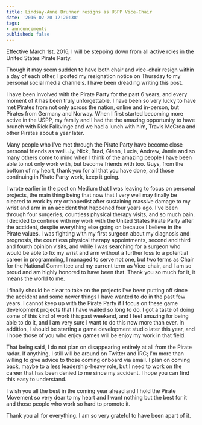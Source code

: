 ```yaml
---
title: Lindsay-Anne Brunner resigns as USPP Vice-Chair
date: '2016-02-20 12:20:38'
tags:
- announcements
published: false
---
```


Effective March 1st, 2016, I will be stepping down from all active roles in the United States Pirate Party.

Though it may seem sudden to have both chair and vice-chair resign within a day of each other, I posted my resignation notice on Thursday to my personal social media channels. I have been dreading writing this post.

I have been involved with the Pirate Party for the past 6 years, and every moment of it has been truly unforgettable. I have been so very lucky to have met Pirates from not only across the nation, online and in-person, but Pirates from Germany and Norway. When I first started becoming more active in the USPP, my family and I had the the amazing opportunity to have brunch with Rick Falkvinge and we had a lunch with him, Travis McCrea and other Pirates about a year later.

Many people who I've met through the Pirate Party have become close personal friends as well. Jy, Nick, Brad, Glenn, Lucia, Andrew, Jamie and so many others come to mind when I think of the amazing people I have been able to not only work with, but become friends with too. Guys, from the bottom of my heart, thank you for all that you have done, and those continuing in Pirate Party work, keep it going.

I wrote earlier in the post on Medium that I was leaving to focus on personal projects, the main thing being that now that I very well may finally be cleared to work by my orthopedist after sustaining massive damage to my wrist and arm in an accident that happened four years ago. I've been through four surgeries, countless physical therapy visits, and so much pain. I decided to continue with my work with the United States Pirate Party after the accident, despite everything else going on because I believe in the Pirate values. I was fighting with my first surgeon about my diagnosis and prognosis, the countless physical therapy appointments, second and third and fourth opinion visits, and while I was searching for a surgeon who would be able to fix my wrist and arm without a further loss to a potential career in programming, I managed to serve not one, but two terms as Chair for the National Committee and my current term as Vice-chair, and I am so proud and am highly honored to have been that. Thank you so much for it, it means the world to me.

I finally should be clear to take on the projects I've been putting off since the accident and some newer things I have wanted to do in the past few years. I cannot keep up with the Pirate Party if I focus on these game development projects that I have waited so long to do. I got a taste of doing some of this kind of work this past weekend, and I feel amazing for being able to do it, and I am very sure I want to do this now more than ever. In addition, I should be starting a game development studio later this year, and I hope those of you who enjoy games will be enjoy my work in that field.

That being said, I do not plan on disappearing entirely at all from the Pirate radar. If anything, I still will be around on Twitter and IRC; I'm more than willing to give advice to those coming onboard via email. I plan on coming back, maybe to a less leadership-heavy role, but I need to work on the career that has been denied to me since my accident. I hope you can find this easy to understand. 

I wish you all the best in the coming year ahead and I hold the Pirate Movement so very dear to my heart and I want nothing but the best for it and those people who work so hard to promote it.

Thank you all for everything. I am so very grateful to have been apart of it.
